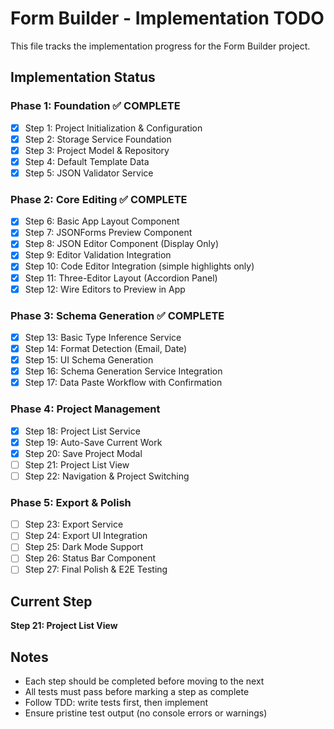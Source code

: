 # Form Builder - Implementation TODO

This file tracks the implementation progress for the Form Builder project.

## Implementation Status

### Phase 1: Foundation ✅ COMPLETE
- [x] Step 1: Project Initialization & Configuration
- [x] Step 2: Storage Service Foundation
- [x] Step 3: Project Model & Repository
- [x] Step 4: Default Template Data
- [x] Step 5: JSON Validator Service

### Phase 2: Core Editing ✅ COMPLETE
- [x] Step 6: Basic App Layout Component
- [x] Step 7: JSONForms Preview Component
- [x] Step 8: JSON Editor Component (Display Only)
- [x] Step 9: Editor Validation Integration
- [x] Step 10: Code Editor Integration (simple highlights only)
- [x] Step 11: Three-Editor Layout (Accordion Panel)
- [x] Step 12: Wire Editors to Preview in App

### Phase 3: Schema Generation ✅ COMPLETE
- [x] Step 13: Basic Type Inference Service
- [x] Step 14: Format Detection (Email, Date)
- [x] Step 15: UI Schema Generation
- [x] Step 16: Schema Generation Service Integration
- [x] Step 17: Data Paste Workflow with Confirmation

### Phase 4: Project Management
- [x] Step 18: Project List Service
- [x] Step 19: Auto-Save Current Work
- [x] Step 20: Save Project Modal
- [ ] Step 21: Project List View
- [ ] Step 22: Navigation & Project Switching

### Phase 5: Export & Polish
- [ ] Step 23: Export Service
- [ ] Step 24: Export UI Integration
- [ ] Step 25: Dark Mode Support
- [ ] Step 26: Status Bar Component
- [ ] Step 27: Final Polish & E2E Testing

## Current Step
**Step 21: Project List View**

## Notes
- Each step should be completed before moving to the next
- All tests must pass before marking a step as complete
- Follow TDD: write tests first, then implement
- Ensure pristine test output (no console errors or warnings)

